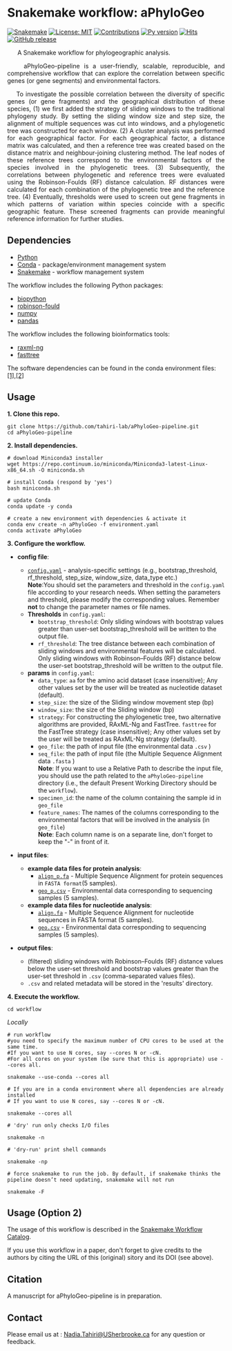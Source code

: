# Snakemake workflow: aPhyloGeo

[![Snakemake](https://img.shields.io/badge/snakemake-≥7.17.0-brightgreen.svg)](https://snakemake.github.io)
[![License: MIT](https://img.shields.io/badge/License-MIT-yellow.svg)](https://opensource.org/licenses/MIT) 
[![Contributions](https://img.shields.io/badge/contributions-welcome-blue.svg)](https://pysd.readthedocs.io/en/latest/development/development_index.html)
[![Py version](https://img.shields.io/pypi/pyversions/pysd.svg)](https://pypi.python.org/pypi/pysd/)
[![Hits](https://hits.seeyoufarm.com/api/count/incr/badge.svg?url=https%3A%2F%2Fgithub.com%2Ftahiri-lab%2FaPhyloGeo-pipeline&count_bg=%2379C83D&title_bg=%23555555&icon=&icon_color=%23E7E7E7&title=hits&edge_flat=false)](https://hits.seeyoufarm.com)
[![GitHub release](https://img.shields.io/github/v/release/tahiri-lab/aPhylogeo.svg?maxAge=3600)](https://github.com/tahiri-lab/aPhylogeo/releases/)


<p align="justify">&nbsp;&nbsp;&nbsp;&nbsp;&nbsp;&nbsp;A Snakemake workflow for phylogeographic analysis.</p>

<p align="justify">&nbsp;&nbsp;&nbsp;&nbsp;aPhyloGeo-pipeline is a user-friendly, scalable, reproducible, and comprehensive workflow that can explore the correlation between specific genes (or gene segments) and environmental factors.</p>

<p align="justify">&nbsp;&nbsp;&nbsp;&nbsp;To investigate the possible correlation between the diversity of specific genes (or gene fragments) and the geographical distribution of these species, (1) we first added the strategy of sliding windows to the traditional phylogeny study. By setting the sliding window size and step size, the alignment of multiple sequences was cut into windows, and a phylogenetic tree was constructed for each window. (2) A cluster analysis was performed for each geographical factor. For each geographical factor, a distance matrix was calculated, and then a reference tree was created based on the distance matrix and neighbour-joining clustering method. The leaf nodes of these reference trees correspond to the environmental factors of the species involved in the phylogenetic trees. (3) Subsequently, the correlations between phylogenetic and reference trees were evaluated using the Robinson-Foulds (RF) distance calculation. RF distances were calculated for each combination of the phylogenetic tree and the reference tree. (4) Eventually, thresholds were used to screen out gene fragments in which patterns of variation within species coincide with a specific geographic feature. These screened fragments can provide meaningful reference information for further studies.</p>

## Dependencies

-   [Python](https://www.python.org/)
-   [Conda](https://conda.io/)  - package/environment management system
-   [Snakemake](https://snakemake.readthedocs.io/)  - workflow management system

The workflow includes the following Python packages:
- [biopython](https://pypi.org/project/biopython/)
- [robinson-fould](https://pypi.org/project/robinson-foulds/)
- [numpy](https://pypi.org/project/numpy/)
- [pandas](https://pypi.org/project/pandas/)


The workflow includes the following bioinformatics tools:
- [raxml-ng](https://github.com/amkozlov/raxml-ng)
- [fasttree](http://www.microbesonline.org/fasttree/)

The software dependencies can be found in the conda environment files: [[1]](https://github.com/tahiri-lab/aPhyloGeo-pipeline/tree/main/workflow/envs),[[2]](https://github.com/tahiri-lab/aPhyloGeo-pipeline/blob/main/environment.yaml)

## Usage 

**1. Clone this repo.**

    git clone https://github.com/tahiri-lab/aPhyloGeo-pipeline.git
    cd aPhyloGeo-pipeline


**2. Install dependencies.**

    # download Miniconda3 installer
    wget https://repo.continuum.io/miniconda/Miniconda3-latest-Linux-x86_64.sh -O miniconda.sh
    
    # install Conda (respond by 'yes')
    bash miniconda.sh
    
    # update Conda
    conda update -y conda
    
    # create a new environment with dependencies & activate it
    conda env create -n aPhyloGeo -f environment.yaml
    conda activate aPhyloGeo



**3. Configure the workflow.**

-   **config file**:
    
    -   [`config.yaml`](https://github.com/tahiri-lab/aPhyloGeo-pipeline/blob/main/config/config.yaml)  - analysis-specific settings (e.g., bootstrap_threshold, rf_threshold, step_size, window_size, data_type etc.) <br>
**Note**:You should set the parameters and threshold in the `config.yaml` file according to your research needs. When setting the parameters and threshold, please modify the corresponding values. Remember **not** to change the parameter names or file names.
	-   **Thresholds** in `config.yaml`:
		- `bootstrap_threshold`: Only sliding windows with bootstrap values greater than user-set bootstrap_threshold will be written to the output file.
		- `rf_threshold`: The tree distance between each combination of sliding windows and environmental features will be calculated. Only sliding windows with Robinson–Foulds (RF) distance below the user-set bootstrap_threshold will be written to the output file.
	-    **params** in `config.yaml`:
			- `data_type`: `aa` for the amino acid dataset (case insensitive); Any other values set by the user will be treated as nucleotide dataset (default).
			- `step_size`: the size of the Sliding window movement step (bp)
			- `window_size`: the size of the Sliding window (bp)
			- `strategy`: For constructing the phylogenetic tree,  two alternative algorithms are provided, RAxML-Ng and FastTree. `fasttree` for the FastTree strategy (case insensitive); Any other values set by the user will be treated as RAxML-Ng strategy (default).
			- `geo_file`:  the path of input file (the environmental data `.csv` )
			- `seq_file`:  the path of input file (the Multiple Sequence Alignment data `.fasta` ) <br>
		**Note**: If you want to use a Relative Path to describe the input file, you should use the path related to the `aPhyloGeo-pipeline` directory (i.e., the default Present Working Directory should be the `workflow`).<br>
			- `specimen_id`: the name of the column containing the sample id in `geo_file`
			- `feature_names`: The names of the columns corresponding to the environmental factors that will be involved in the analysis (in `geo_file`) <br>
		**Note**: Each column name is on a separate line, don't forget to keep the "-" in front of it.
  
    
-   **input files**:
    
	   - **example data files for protein analysis**:
		    -  [`align_p.fa`](https://github.com/tahiri-lab/aPhyloGeo-pipeline/blob/main/config/align_p.fa)  - Multiple Sequence Alignment for protein sequences in `FASTA format`(5 samples).
		    -  [`geo_p.csv`](https://github.com/tahiri-lab/aPhyloGeo-pipeline/blob/main/config/geo_p.csv)  - Environmental data corresponding to sequencing samples (5 samples).
	 - **example data files for nucleotide analysis**:
	    -  	[`align.fa`](https://github.com/tahiri-lab/aPhyloGeo-pipeline/blob/main/config/align.fa)  - Multiple Sequence Alignment for nucleotide sequences in FASTA format (5 samples).
	    -   [`geo.csv`](https://github.com/tahiri-lab/aPhyloGeo-pipeline/blob/main/config/geo.csv)  - Environmental data corresponding to sequencing samples (5 samples).
    
-   **output files**:
    
    -   (filtered) sliding windows with Robinson–Foulds (RF) distance values below the user-set threshold and bootstrap values greater than the user-set threshold in  `.csv`  (comma-separated values files).
    -  `.csv` and related metadata will be stored in the 'results' directory.


**4. Execute the workflow.**

    cd workflow

_Locally_

    # run workflow
    #you need to specify the maximum number of CPU cores to be used at the same time. 
    #If you want to use N cores, say --cores N or -cN. 
    #For all cores on your system (be sure that this is appropriate) use --cores all. 
    
    snakemake --use-conda --cores all
    
    # If you are in a conda environment where all dependencies are already installed
    # If you want to use N cores, say --cores N or -cN.
    
    snakemake --cores all
    
    # 'dry' run only checks I/O files
    
    snakemake -n
    
    # 'dry-run' print shell commands
    
    snakemake -np
    
    # force snakemake to run the job. By default, if snakemake thinks the pipeline doesn’t need updating, snakemake will not run
    
    snakemake -F
    

## Usage (Option 2)

The usage of this workflow is described in the [Snakemake Workflow Catalog](https://snakemake.github.io/snakemake-workflow-catalog/?usage=tahiri-lab%2FaPhyloGeo-pipeline).

If you use this workflow in a paper, don't forget to give credits to the authors by citing the URL of this (original) <repo>sitory and its DOI (see above).


## Citation

A manuscript for aPhyloGeo-pipeline is in preparation.
	
	
## Contact
Please email us at : <Nadia.Tahiri@USherbrooke.ca> for any question or feedback.

